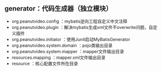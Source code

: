 ## generator：代码生成器（独立模块）

- org.peanutvideo.config ：mybatis逆向工程自定义中文注释
- org.peanutvideo.plugin ：解决mybatis生成xml文件不overwrite问题，自定义插件
- org.peanutvideo.initiator ：使用Junit启动MyBatisGenerator
- org.peanutvideo.system.domain ：pojo类输出目录
- org.peanutvideo.system.mapper ：mapper文件输出目录
- resources.mapping ：mapper.xml文件输出目录
- resource ：核心配置文件所在目录